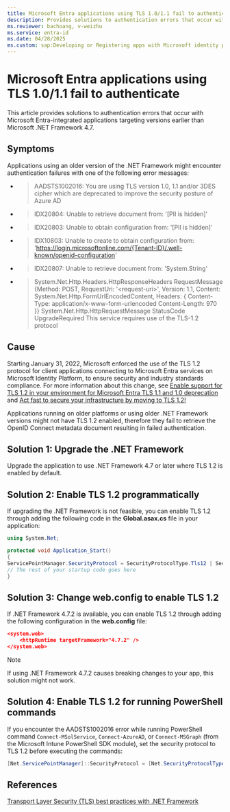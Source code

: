 ```yaml
---
title: Microsoft Entra applications using TLS 1.0/1.1 fail to authenticate
description: Provides solutions to authentication errors that occur with Microsoft Entra applications using TLS version 1.0 or 1.1.
ms.reviewer: bachoang, v-weizhu
ms.service: entra-id
ms.date: 04/28/2025
ms.custom: sap:Developing or Registering apps with Microsoft identity platform
---
```

# Microsoft Entra applications using TLS 1.0/1.1 fail to authenticate

This article provides solutions to authentication errors that occur with Microsoft Entra-integrated applications targeting versions earlier than Microsoft .NET Framework 4.7.

## Symptoms

Applications using an older version of the .NET Framework might encounter authentication failures with one of the following error messages:

- > AADSTS1002016: You are using TLS version 1.0, 1.1 and/or 3DES cipher which are deprecated to improve the security posture of Azure AD

- > IDX20804: Unable to retrieve document from: '[PII is hidden]'

- > IDX20803: Unable to obtain configuration from: '[PII is hidden]'

- > IDX10803: Unable to create to obtain configuration from: 'https://login.microsoftonline.com/{Tenant-ID}/.well-known/openid-configuration'

- > IDX20807: Unable to retrieve document from: 'System.String'

- > System.Net.Http.Headers.HttpResponseHeaders RequestMessage {Method: POST, RequestUri: '\<request-uri>', Version: 1.1, Content: System.Net.Http.FormUrlEncodedContent, Headers: { Content-Type: application/x-www-form-urlencoded Content-Length: 970 }} System.Net.Http.HttpRequestMessage StatusCode UpgradeRequired This service requires use of the TLS-1.2 protocol

## Cause

Starting January 31, 2022, Microsoft enforced the use of the TLS 1.2 protocol for client applications connecting to Microsoft Entra services on Microsoft Identity Platform, to ensure security and industry standards compliance. For more information about this change, see [Enable support for TLS 1.2 in your environment for Microsoft Entra TLS 1.1 and 1.0 deprecation](../ad-dmn-services/enable-support-tls-environment.md) and [Act fast to secure your infrastructure by moving to TLS 1.2!](https://techcommunity.microsoft.com/blog/microsoft-entra-blog/act-fast-to-secure-your-infrastructure-by-moving-to-tls-1-2/2967457)

Applications running on older platforms or using older .NET Framework versions might not have TLS 1.2 enabled, therefore they fail to retrieve the OpenID Connect metadata document resulting in failed authentication.

## Solution 1: Upgrade the .NET Framework

Upgrade the application to use .NET Framework 4.7 or later where TLS 1.2 is enabled by default.

## Solution 2: Enable TLS 1.2 programmatically

If upgrading the .NET Framework is not feasible, you can enable TLS 1.2 through adding the following code in the **Global.asax.cs** file in your application:

```csharp
using System.Net;

protected void Application_Start()
{
ServicePointManager.SecurityProtocol = SecurityProtocolType.Tls12 | SecurityProtocolType.Ssl3; // only allow TLS 1.2 and SSL 3
// The rest of your startup code goes here
}
```

## Solution 3: Change web.config to enable TLS 1.2

If .NET Framework 4.7.2 is available, you can enable TLS 1.2 through adding the following configuration in the **web.config** file:

```json
<system.web>
    <httpRuntime targetFramework="4.7.2" />
</system.web>
```

> [!NOTE]
> If using .NET Framework 4.7.2 causes breaking changes to your app, this solution might not work.

## Solution 4: Enable TLS 1.2 for running PowerShell commands

If you encounter the AADSTS1002016 error while running PowerShell command `Connect-MSolService`, `Connect-AzureAD`, or `Connect-MSGraph` (from the Microsoft Intune PowerShell SDK module), set the security protocol to TLS 1.2 before executing the commands:

```powershell
[Net.ServicePointManager]::SecurityProtocol = [Net.SecurityProtocolType]::Tls12
```

## References

[Transport Layer Security (TLS) best practices with .NET Framework](/dotnet/framework/network-programming/tls)